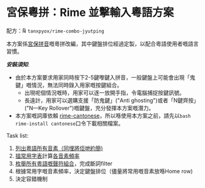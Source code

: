 # 宮保粵拼：Rime 並擊輸入粵語方案

配方：℞ `tanxpyox/rime-combo-jyutping`

本方案係[宮保拼音](https://github.com/rime/rime-combo-pinyin)嘅粵拼改編，其中鍵盤排位經過定製，以配合粵語使用者嘅語言習慣。

***安裝須知***:
* 由於本方案要求用家同時按下2-5鍵嚟鍵入拼音，一般鍵盤上可能會出現「鬼鍵」嘅情況，無法同時錄入用家嘅按鍵組合。
  * 出現呢個情況嘅時，用家可以逐一放開手指，令電腦捕捉按鍵訊號。
  * 長遠計，用家可以選購支援「防鬼鍵」("Anti ghosting")或者「N鍵齊按」("N—Key Rollover")嘅鍵盤，充分發揮本方案嘅潛力。
* 本方案嘅詞庫依賴 [rime-cantonese](https://github.com/rime/rime-cantonese)，所以喺使用本方案之前，請先以`bash rime-install cantonese`口令下載相關檔案。

Task list:
1. [列出粵語所有音素（同埋將佢哋約簡)](https://github.com/tanxpyox/rime-combo-jyutping/wiki/%E7%B2%B5%E8%AA%9E%E8%81%B2%E7%AC%A6%E8%80%83%E5%AF%9F)
2. [搵常用字表](https://github.com/tanxpyox/rime-combo-jyutping/blob/fq-calc/out.txt)計算[各音素頻率](https://github.com/tanxpyox/rime-combo-jyutping/wiki/2000%E5%B8%B8%E7%94%A8%E5%AD%97%E8%81%B2%E7%AC%A6%E7%B5%B1%E8%A8%88)
3. [枚舉所有粵語嘅聲符組合](https://github.com/tanxpyox/rime-combo-jyutping/wiki/%E7%B2%B5%E8%AA%9E%E8%81%B2%E7%AC%A6%E7%B5%84%E5%90%88)，完成斷詞filter
4. 根據常用字嘅音素頻率，決定鍵盤排位（儘量將常用嘅音素放喺Home row)
5. 決定容錯機制
